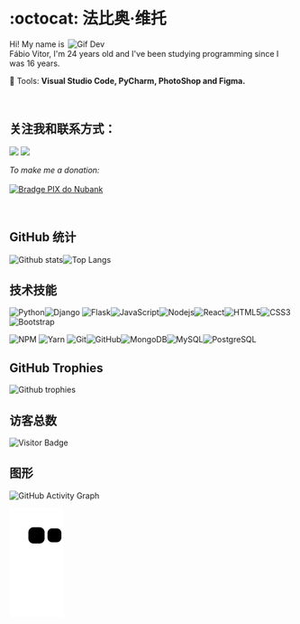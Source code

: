 # :octocat: 法比奥·维托

<img src="https://camo.githubusercontent.com/c7165bc7d83b8b2834e9ae6fa50deafd15978958b0cbd4d00cbc77df90f0f55a/687474703a2f2f7777772e646174612d616e616c797374732e6f72672f75706c6f616466696c652f696d6167652f32303138303832362f32303138303832363036303231315f32393434322e676966" min-width="400px" max-width="400px" width="400px" align="right" alt="Gif Dev">

<p align="left"> 
  
  Hi! My name is Fábio Vitor, I'm 24 years old and I've been studying programming since I was 16 years.
</p>

<p align="left">
  💼 Tools: <strong>Visual Studio Code, PyCharm, PhotoShop and Figma.</strong>
</p>

<br>

## 关注我和联系方式：

<p align="left">

  <a href="mailto:fabvitor2010@gmail.com?subject=Contato através do Github" alt="Gmail">
  <img src="https://img.shields.io/badge/-Gmail-black?style=flat-square&labelColor=FF0000&logo=gmail&logoColor=white&link=LINK-DO-SEU-EMAIL" /></a>

  <a href="https://www.linkedin.com/in/fvitor7/" alt="Linkedin">
  <img src="https://img.shields.io/badge/-Linkedin-black?style=flat-square&logo=Linkedin&logoColor=white&link=LINK-DO-SEU-LINKEDIN" /></a>

</p>  

<p align="left">
    <i>To make me a donation:</i>
    <br/><br/>
    <a href="https://nubank.com.br/pagar/gybk/zcFEaJl27t" target="_blank">
        <img src="https://img.shields.io/badge/-PIX-820AD1?logo=nubank&style=for-the-badge&logoColor=white" alt="Bradge PIX do Nubank" />
    </a>
</p>

<br>

## GitHub 统计

![Github stats](https://github-readme-stats.vercel.app/api?username=FVitor7&hide=issues&theme=gruvbox&show_icons=true&hide_border=false&count_private=true&include_all_commits=true&line_height=24.5)![Top Langs](https://github-readme-stats.vercel.app/api/top-langs/?username=FVitor7&layout=compact&theme=gruvbox&langs_count=6)

## 技术技能

![Python](https://img.shields.io/badge/-Python-black?style=flat-square&logo=python)![Django](https://img.shields.io/badge/-Django-black?style=flat-square&logo=django)
![Flask](https://img.shields.io/badge/-Flask-black?style=flat-square&logo=flask)![JavaScript](https://img.shields.io/badge/-JavaScript-black?style=flat-square&logo=javascript)![Nodejs](https://img.shields.io/badge/NodeJs-black.svg?logo=node.js&logoColor=white)![React](https://img.shields.io/badge/-React-black?style=flat-square&logo=react)![HTML5](https://img.shields.io/badge/-HTML5-black?style=flat-square&logo=html5&logoColor=white)![CSS3](https://img.shields.io/badge/-CSS3-black?style=flat-square&logo=css3)![Bootstrap](https://img.shields.io/badge/-Bootstrap-black?style=flat-square&logo=bootstrap)

<!--![TypeScript](https://img.shields.io/badge/-TypeScript-007ACC?style=flat-square&logo=typescript)-->

![NPM](https://img.shields.io/badge/NPM-black.svg?logo=npm)
![Yarn](https://img.shields.io/badge/Yarn-black.svg?logo=yarn&logoColor=white)
![Git](https://img.shields.io/badge/-Git-black?style=flat-square&logo=git)![GitHub](https://img.shields.io/badge/-GitHub-black?style=flat-square&logo=github)![MongoDB](https://img.shields.io/badge/-MongoDB-black?style=flat-square&logo=mongodb)![MySQL](https://img.shields.io/badge/-MySQL-black?style=flat-square&logo=MySQL)![PostgreSQL](https://img.shields.io/badge/-PostgresSQL-black?style=flat-square&logo=PostgreSQL)

## GitHub Trophies

![Github trophies](https://github-profile-trophy.vercel.app/?username=fvitor7&theme=dracula)

## 访客总数

![Visitor Badge](https://visitor-badge.laobi.icu/badge?page_id=fvitor7.fvitor7)

## 图形

![GitHub Activity Graph](https://activity-graph.herokuapp.com/graph?username=FVitor7)

![Snake animation](https://github.com/FVitor7/FVitor7/blob/output/github-contribution-grid-snake.svg)
